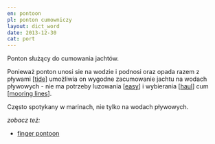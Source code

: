 ```yaml
---
en: pontoon
pl: ponton cumowniczy
layout: dict_word
date: 2013-12-30
cat: port
---
```


Ponton służący do cumowania jachtów.  

Ponieważ ponton unosi sie na wodzie i podnosi oraz opada razem z pływami [[tide](/dict/tide.html)] 
umożliwia on wygodne zacumowanie jachtu na wodach pływowych - nie ma potrzeby luzowania [[easy](/dict/easy.html)] 
i wybierania [[haul](/dict/haul.html)] cum [[mooring lines](/dict/mooring-lines.html)].  

Często spotykany w marinach, nie tylko na wodach pływowych.

*zobacz też:*

* [finger pontoon](/dict/finger-pontoon.html)